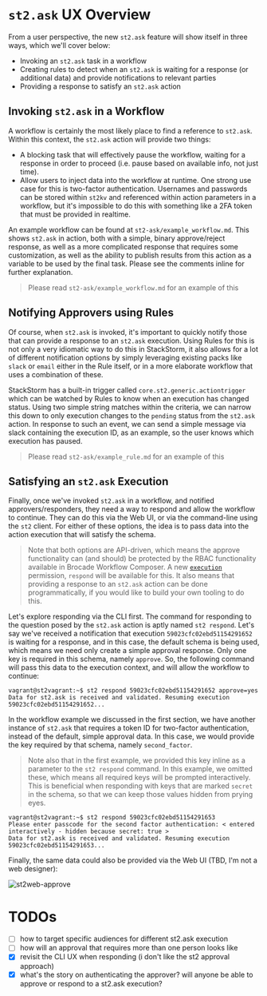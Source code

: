 # `st2.ask` UX Overview

From a user perspective, the new `st2.ask` feature will show itself in three ways, which we'll cover below:

- Invoking an `st2.ask` task in a workflow
- Creating rules to detect when an `st2.ask` is waiting for a response (or additional data) and provide notifications to relevant parties
- Providing a response to satisfy an `st2.ask` action

## Invoking `st2.ask` in a Workflow

A workflow is certainly the most likely place to find a reference to `st2.ask`. Within this context, the `st2.ask` action will provide two things:

- A blocking task that will effectively pause the workflow, waiting for a response in order to proceed (i.e. pause based on available info, not just time).
- Allow users to inject data into the workflow at runtime. One strong use case for this is two-factor authentication. Usernames and passwords can be stored within `st2kv` and referenced within action parameters in a workflow, but it's impossible to do this with something like a 2FA token that must be provided in realtime.

An example workflow can be found at `st2-ask/example_workflow.md`. This shows `st2.ask` in action, both with a simple, binary approve/reject response, as well as a more complicated response that requires some customization, as well as the ability to publish results from this action as a variable to be used by the final task. Please see the comments inline for further explanation.

> Please read `st2-ask/example_workflow.md` for an example of this

## Notifying Approvers using Rules

Of course, when `st2.ask` is invoked, it's important to quickly notify those that can provide a response to an `st2.ask` execution. Using Rules for this is not only a very idiomatic way to do this in StackStorm, it also allows for a lot of different notification options by simply leveraging existing packs like `slack` or `email` either in the Rule itself, or in a more elaborate workflow that uses a combination of these.

StackStorm has a built-in trigger called `core.st2.generic.actiontrigger` which can be watched by Rules to know when an execution has changed status. Using two simple string matches within the criteria, we can narrow this down to only execution changes to the `pending` status from the `st2.ask` action. In response to such an event, we can send a simple message via slack containing the execution ID, as an example, so the user knows which execution has paused.

> Please read `st2-ask/example_rule.md` for an example of this

## Satisfying an `st2.ask` Execution

Finally, once we've invoked `st2.ask` in a workflow, and notified approvers/responders, they need a way to respond and allow the workflow to continue. They can do this via the Web UI, or via the command-line using the `st2` client. For either of these options, the idea is to pass data into the action execution that will satisfy the schema.

> Note that both options are API-driven, which means the approve functionality can (and should) be protected by the RBAC functionality available in Brocade Workflow Composer. A new [`execution`](https://docs.stackstorm.com/rbac.html#execution) permission, `respond` will be available for this. It also means that providing a response to an `st2.ask` action can be done programmatically, if you would like to build your own tooling to do this.

Let's explore responding via the CLI first. The command for responding to the question posed by the `st2.ask` action is aptly named `st2 respond`. Let's say we've received a notification that execution `59023cfc02ebd51154291652` is waiting for a response, and in this case, the default schema is being used, which means we need only create a simple approval response. Only one key is required in this schema, namely `approve`. So, the following command will pass this data to the execution context, and will allow the workflow to continue:

```
vagrant@st2vagrant:~$ st2 respond 59023cfc02ebd51154291652 approve=yes
Data for st2.ask is received and validated. Resuming execution 59023cfc02ebd51154291652...
```

In the workflow example we discussed in the first section, we have another instance of `st2.ask` that requires a token ID for two-factor authentication, instead of the default, simple approval data. In this case, we would provide the key required by that schema, namely `second_factor`.

> Note also that in the first example, we provided this key inline as a parameter to the `st2 respond` command. In this example, we omitted these, which means all required keys will be prompted interactively. This is beneficial when responding with keys that are marked `secret` in the schema, so that we can keep those values hidden from prying eyes.

```
vagrant@st2vagrant:~$ st2 respond 59023cfc02ebd51154291653
Please enter passcode for the second factor authentication: < entered interactively - hidden because secret: true >
Data for st2.ask is received and validated. Resuming execution 59023cfc02ebd51154291653...
```

Finally, the same data could also be provided via the Web UI (TBD, I'm not a web designer):

![st2web-approve](https://cloud.githubusercontent.com/assets/4230395/26609100/0f6950e6-4554-11e7-9cc3-e564085c0e8f.png)

# TODOs

- [ ] how to target specific audiences for different st2.ask execution
- [ ] how will an approval that requires more than one person looks like
- [x] revisit the CLI UX when responding (i don't like the st2 approval approach)
- [x] what's the story on authenticating the approver? will anyone be able to approve or respond to a st2.ask execution?